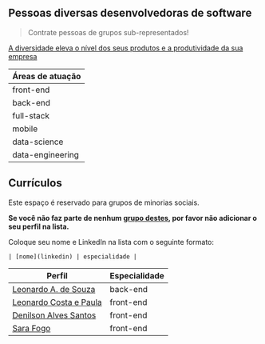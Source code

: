 ## Pessoas diversas desenvolvedoras de software

> Contrate pessoas de grupos sub-representados! 

[A diversidade eleva o nível dos seus produtos e a produtividade da sua empresa](https://www.mckinsey.com/business-functions/organization/our-insights/delivering-through-diversity?cid=soc-web#)

| Áreas de atuação |
| -- | 
| front-end |
| back-end |
| full-stack |
| mobile |
| data-science |
| data-engineering |

## Currículos

Este espaço é reservado para grupos de minorias sociais. 

**Se você não faz parte de nenhum [grupo destes](https://brasilescola.uol.com.br/sociologia/minorias-sociais.htm), por favor não adicionar o seu perfil na lista.**

Coloque seu nome e LinkedIn na lista com o seguinte formato:

```
| [nome](linkedin) | especialidade | 
```

| Perfil | Especialidade | 
| -- | -- | 
| [Leonardo A. de Souza](https://www.linkedin.com/in/lsouza42/) | back-end | 
| [Leonardo Costa e Paula](https://www.linkedin.com/in/leocosta001/) | front-end | 
| [Denilson Alves Santos](https://www.linkedin.com/in/deniavsa/) | front-end | 
| [Sara Fogo](https://www.linkedin.com/in/sara-fogo/) | front-end | 

